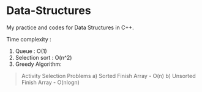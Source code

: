 # Data-Structures
My practice and codes for Data Structures in C++.

Time complexity :
1. Queue : O(1)
2. Selection sort : O(n^2)
3. Greedy Algorithm:
  > Activity Selection Problems
    a) Sorted Finish Array - O(n)
    b) Unsorted Finish Array - O(nlogn)
